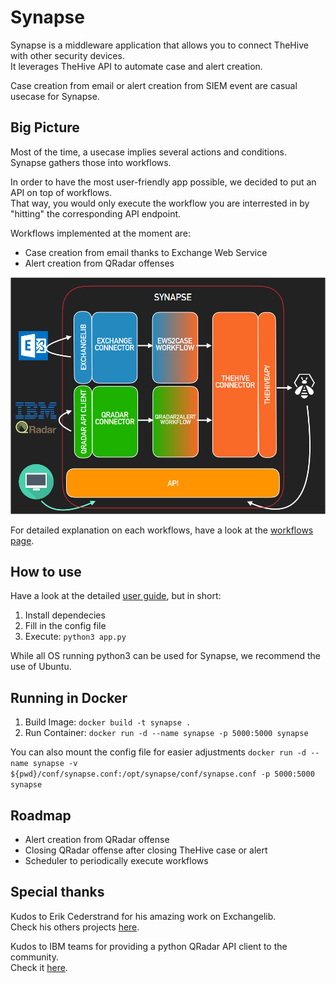 # Synapse

Synapse is a middleware application that allows you to connect TheHive with other security devices.   
It leverages TheHive API to automate case and alert creation.   

Case creation from email or alert creation from SIEM event are casual usecase for Synapse.   

## Big Picture

Most of the time, a usecase implies several actions and conditions.  
Synapse gathers those into workflows.   

In order to have the most user-friendly app possible, we decided to put an API on top of workflows.   
That way, you would only execute the workflow you are interrested in by "hitting" the corresponding API endpoint.   

Workflows implemented at the moment are:
   * Case creation from email thanks to Exchange Web Service
   * Alert creation from QRadar offenses

![](docs/img/big-picture.png)

For detailed explanation on each workflows, have a look at the [workflows page](docs/workflows/README.md).   

## How to use

Have a look at the detailed [user guide](docs/user_guide.md), but in short:

   1. Install dependecies
   2. Fill in the config file
   3. Execute: ```python3 app.py```

While all OS running python3 can be used for Synapse, we recommend the use of Ubuntu.   

## Running in Docker

   1. Build Image: ```docker build -t synapse .```
   2. Run Container: ```docker run -d --name synapse -p 5000:5000 synapse```
   
   You can also mount the config file for easier adjustments
   ```docker run -d --name synapse -v ${pwd}/conf/synapse.conf:/opt/synapse/conf/synapse.conf -p 5000:5000 synapse```

## Roadmap

   * Alert creation from QRadar offense
   * Closing QRadar offense after closing TheHive case or alert
   * Scheduler to periodically execute workflows

## Special thanks

Kudos to Erik Cederstrand for his amazing work on Exchangelib.   
Check his others projects [here](https://github.com/ecederstrand).   

Kudos to IBM teams for providing a python QRadar API client to the community.   
Check it [here](https://github.com/ibm-security-intelligence/api-samples).   
